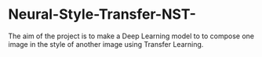 # Neural-Style-Transfer-NST-
The aim of the project is to make a Deep Learning model to to compose one image in the style of another image using Transfer Learning.
